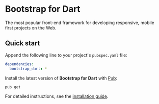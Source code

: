 # Bootstrap for Dart
The most popular front-end framework for developing responsive, mobile first projects on the Web.

## Quick start
Append the following line to your project's `pubspec.yaml` file:

```yaml
dependencies:
  bootstrap_dart: *
```

Install the latest version of **Bootstrap for Dart** with [Pub](https://www.dartlang.org/tools/pub):

```shell
pub get
```

For detailed instructions, see the [installation guide](installation.md).

